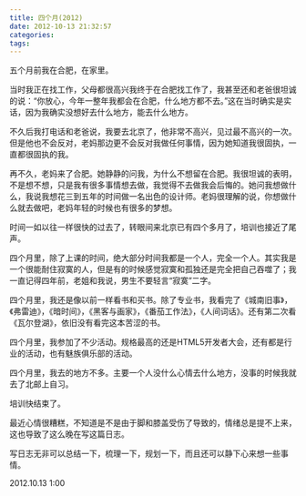 ```yaml
---
title: 四个月(2012)
date: 2012-10-13 21:32:57
categories:
tags:
---
```

五个月前我在合肥，在家里。

当时我正在找工作，父母都很高兴我终于在合肥找工作了，我甚至还和老爸很坦诚的说：“你放心，今年一整年我都会在合肥，什么地方都不去。”这在当时确实是实话，因为我确实没想好去什么地方，能去什么地方。  

不久后我打电话和老爸说，我要去北京了，他非常不高兴，见过最不高兴的一次。但是他也不会反对，老妈那边更不会反对我做任何事情，因为她知道我很固执，一直都很固执的我。

再不久，老妈来了合肥。她静静的问我，为什么不想留在合肥。我很坦诚的表明，不是想不想，只是我有很多事情想去做，我觉得不去做我会后悔的。她问我想做什么，我说我想花三到五年的时间做一名出色的设计师。老妈很理解的说，你想做什么就去做吧，老妈年轻的时候也有很多的梦想。  

时间一如以往一样很快的过去了，转眼间来北京已有四个多月了，培训也接近了尾声。

四个月里，除了上课的时间，绝大部分时间我都是一个人，完全一个人。其实我是一个很能耐住寂寞的人，但是有的时候感觉寂寞和孤独还是完全把自己吞噬了；我一直记得四年前，老姐和我说，男生不要轻言“寂寞”二字。 

四个月里，我还是像以前一样看书和买书。除了专业书，我看完了《城南旧事》，《弗雷迪》，《暗时间》，《黑客与画家》，《番茄工作法》，《人间词话》。还有第二次看《瓦尔登湖》，依旧没有看完这本苦涩的书。

四个月里，我参加了不少活动。规格最高的还是HTML5开发者大会，还有都是行业的活动，也有魅族俱乐部的活动。

四个月里，我去的地方不多。主要一个人没什么心情去什么地方，没事的时候我就去了北邮上自习。  

培训快结束了。

最近心情很糟糕，不知道是不是由于脚和膝盖受伤了导致的，情绪总是提不上来，这也导致了这么晚在写这篇日志。

写日志无非可以总结一下，梳理一下，规划一下，而且还可以静下心来想一些事情。

2012.10.13  1:00